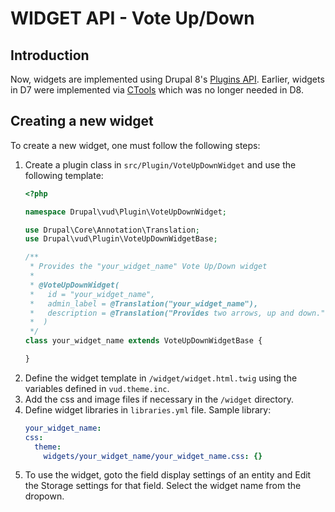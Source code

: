 # WIDGET API - Vote Up/Down

## Introduction
Now, widgets are implemented using Drupal 8's [Plugins API](https://www.drupal.org/docs/8/api/plugin-api/plugin-api-overview).
Earlier, widgets in D7 were implemented via [CTools](https://www.drupal.org/project/ctools) which was no longer needed in D8.

## Creating a new widget
To create a new widget, one must follow the following steps:

1) Create a plugin class in `src/Plugin/VoteUpDownWidget` and use the following template:
	```php
	<?php
	
	namespace Drupal\vud\Plugin\VoteUpDownWidget;
	
	use Drupal\Core\Annotation\Translation;
	use Drupal\vud\Plugin\VoteUpDownWidgetBase;
	
	/**
	 * Provides the "your_widget_name" Vote Up/Down widget
	 *
	 * @VoteUpDownWidget(
	 *   id = "your_widget_name",
	 *   admin_label = @Translation("your_widget_name"),
	 *   description = @Translation("Provides two arrows, up and down.")
	 *  )
	 */
	class your_widget_name extends VoteUpDownWidgetBase {
	
	}
	```
2) Define the widget template in `/widget/widget.html.twig` using the variables defined in `vud.theme.inc`.
3) Add the css and image files if necessary in the `/widget` directory.
4) Define widget libraries in `libraries.yml` file. Sample library:
	```yaml
	your_widget_name:
    css:
      theme:
        widgets/your_widget_name/your_widget_name.css: {}

	```
5) To use the widget, goto the field display settings of an entity and Edit the Storage settings for that field. Select
the widget name from the dropown.
 